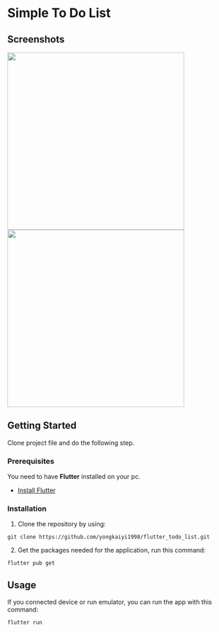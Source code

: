 # Simple To Do List

## Screenshots

<span>
  <img src="https://github.com/user-attachments/assets/1572982a-74dc-4e0b-b428-eade17075b00" width="400">
  <img src="https://github.com/user-attachments/assets/8bbd50d8-f031-4368-8f07-d578481a1222" width="400">
</span>

## Getting Started

Clone project file and do the following step.

### Prerequisites

You need to have **Flutter** installed on your pc.
* [Install Flutter](https://flutter.dev/docs/get-started/install)

### Installation

1. Clone the repository by using: 
```
git clone https://github.com/yongkaiyi1998/flutter_todo_list.git
```
2. Get the packages needed for the application, run this command:
```
flutter pub get
```

## Usage

If you connected device or run emulator, you can run the app with this command:
```
flutter run
```
